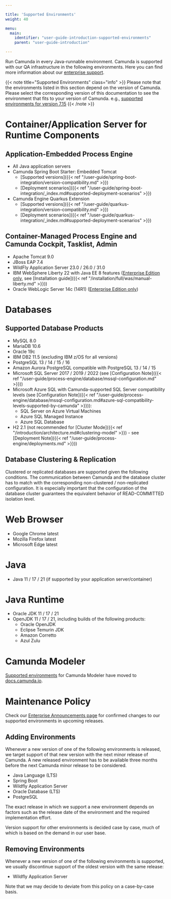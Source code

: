 ```yaml
---

title: 'Supported Environments'
weight: 40

menu:
  main:
    identifier: "user-guide-introduction-supported-environments"
    parent: "user-guide-introduction"

---
```



Run Camunda in every Java-runnable environment. Camunda is supported with our QA infrastructure in the following environments. Here you can find more information about our [enterprise support](http://camunda.com/platform-7/editions/).

{{< note title="Supported Environments" class="info" >}}
  Please note that the environments listed in this section depend on the version of Camunda. Please select the corresponding version of this documentation to see the environment that fits to your version of Camunda. e.g., [supported environments for version 7.15](http://docs.camunda.org/7.15/guides/user-guide/#introduction-supported-environments)
{{< /note >}}


# Container/Application Server for Runtime Components

## Application-Embedded Process Engine

* All Java application servers
* Camunda Spring Boot Starter: Embedded Tomcat
  * [Supported versions]({{< ref "/user-guide/spring-boot-integration/version-compatibility.md" >}})
  * [Deployment scenarios]({{< ref "/user-guide/spring-boot-integration/_index.md#supported-deployment-scenarios" >}})
* Camunda Engine Quarkus Extension
  * [Supported versions]({{< ref "/user-guide/quarkus-integration/version-compatibility.md" >}})
  * [Deployment scenarios]({{< ref "/user-guide/quarkus-integration/_index.md#supported-deployment-scenarios" >}})

## Container-Managed Process Engine and Camunda Cockpit, Tasklist, Admin

* Apache Tomcat 9.0
* JBoss EAP 7.4
* WildFly Application Server 23.0 / 26.0 / 31.0
* IBM WebSphere Liberty 22 with Java EE 8 features ([Enterprise Edition only](http://camunda.com/enterprise/), 
  see [Installation guide]({{< ref "/installation/full/was/manual-liberty.md" >}}))
* Oracle WebLogic Server 14c (14R1) ([Enterprise Edition only](http://camunda.com/enterprise/))

# Databases

## Supported Database Products

* MySQL  8.0
* MariaDB 10.6
* Oracle 19c
* IBM DB2 11.5 (excluding IBM z/OS for all versions)
* PostgreSQL 13 / 14 / 15 / 16
* Amazon Aurora PostgreSQL compatible with PostgreSQL 13 / 14 / 15
* Microsoft SQL Server 2017 / 2019 / 2022 (see [Configuration Note]({{< ref "/user-guide/process-engine/database/mssql-configuration.md" >}}))
* Microsoft Azure SQL with Camunda-supported SQL Server compatibility levels 
  (see [Configuration Note]({{< ref "/user-guide/process-engine/database/mssql-configuration.md#azure-sql-compatibility-levels-supported-by-camunda" >}})): 
  * SQL Server on Azure Virtual Machines
  * Azure SQL Managed Instance
  * Azure SQL Database
* H2 2.1 (not recommended for [Cluster Mode]({{< ref "/introduction/architecture.md#clustering-model" >}}) - see [Deployment Note]({{< ref "/user-guide/process-engine/deployments.md" >}}))

## Database Clustering & Replication

Clustered or replicated databases are supported given the following conditions. The communication between Camunda and the database cluster has to match with the corresponding non-clustered / non-replicated configuration. It is especially important that the configuration of the database cluster guarantees the equivalent behavior of READ-COMMITTED isolation level.


# Web Browser

* Google Chrome latest
* Mozilla Firefox latest
* Microsoft Edge latest


# Java

* Java 11 / 17 / 21 (if supported by your application server/container)


# Java Runtime

* Oracle JDK 11 / 17 / 21
* OpenJDK 11 / 17 / 21, including builds of the following products:
  * Oracle OpenJDK
  * Eclipse Temurin JDK
  * Amazon Corretto
  * Azul Zulu

# Camunda Modeler

[Supported environments](https://docs.camunda.io/docs/reference/supported-environments/#camunda-modeler) for Camunda Modeler have moved to [docs.camunda.io](https://docs.camunda.io/).

# Maintenance Policy

Check our [Enterprise Announcements page](/enterprise/announcement/) for confirmed changes to our supported environments in upcoming releases.

## Adding Environments

Whenever a new version of one of the following environments is released, we target support of that new version with the next minor release of Camunda. A new released environment has to be available three months before the next Camunda minor release to be considered.

* Java Language (LTS)
* Spring Boot
* Wildfly Application Server
* Oracle Database (LTS)
* PostgreSQL

The exact release in which we support a new environment depends on factors such as the release date of the environment and the required implementation effort.

Version support for other environments is decided case by case, much of which is based on the demand in our user base.

## Removing Environments

Whenever a new version of one of the following environments is supported, we usually discontinue support of the oldest version with the same release:

* Wildfly Application Server

Note that we may decide to deviate from this policy on a case-by-case basis.
